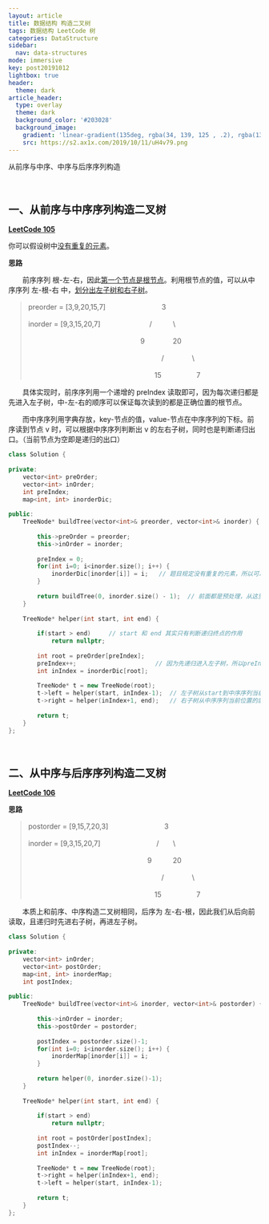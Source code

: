 ```yaml
---
layout: article
title: 数据结构 构造二叉树
tags: 数据结构 LeetCode 树
categories: DataStructure
sidebar:
  nav: data-structures
mode: immersive
key: post20191012
lightbox: true
header:
  theme: dark
article_header:
  type: overlay
  theme: dark
  background_color: '#203028'
  background_image:
    gradient: 'linear-gradient(135deg, rgba(34, 139, 125 , .2), rgba(139, 34, 139, .2))'
    src: https://s2.ax1x.com/2019/10/11/uH4v79.png
---
```


从前序与中序、中序与后序序列构造
<!--more-->

<br/>

## 一、从前序与中序序列构造二叉树

[**LeetCode 105**](https://leetcode-cn.com/problems/construct-binary-tree-from-preorder-and-inorder-traversal/)

你可以假设树中<u>没有重复的元素</u>。

**思路**

　　前序序列 根-左-右，因此<u>第一个节点是根节点</u>。利用根节点的值，可以从中序序列 左-根-右 中，<u>划分出左子树和右子树</u>。

> preorder = \[3,9,20,15,7\]　　　　　　　　3
>
> inorder = \[9,3,15,20,7\]　　　　　　　/　　　\
>
>　　　　　　　　　　　　　　　　9　　　　20
>
>　　　　　　　　　　　　　　　　　　　/　　　　\
>
>　　　　　　　　　　　　　　　　　　15　　　　　7

  
　　具体实现时，前序序列用一个递增的 preIndex 读取即可，因为每次递归都是先进入左子树，中-左-右的顺序可以保证每次读到的都是正确位置的根节点。
  
　　而中序序列用字典存放，key-节点的值，value-节点在中序序列的下标。前序读到节点 v 时，可以根据中序序列判断出 v 的左右子树，同时也是判断递归出口。（当前节点为空即是递归的出口）
  
<div class="snippet" markdown="1">

```c++
class Solution {
    
private:
    vector<int> preOrder;
    vector<int> inOrder;
    int preIndex;
    map<int, int> inorderDic;
    
public:
    TreeNode* buildTree(vector<int>& preorder, vector<int>& inorder) {
        
        this->preOrder = preorder;
        this->inOrder = inorder;
        
        preIndex = 0;
        for(int i=0; i<inorder.size(); i++) {
            inorderDic[inorder[i]] = i;   // 题目规定没有重复的元素，所以可以从字典找
        }
        
        return buildTree(0, inorder.size() - 1);  // 前面都是预处理，从这里开始正式进入算法核心
    }
    
    TreeNode* helper(int start, int end) {
        
        if(start > end)     // start 和 end 其实只有判断递归终点的作用
            return nullptr;
        
        int root = preOrder[preIndex];
        preIndex++;                      // 因为先递归进入左子树，所以preIndex顺序向下取，可以保证取到的都是正确的根
        int inIndex = inorderDic[root]; 
        
        TreeNode* t = new TreeNode(root);
        t->left = helper(start, inIndex-1);  // 左子树从start到中序序列当前位置的前面
        t->right = helper(inIndex+1, end);   // 右子树从中序序列当前位置的后面到end
        
        return t;
    }  
};
```

</div>


<br/>

## 二、从中序与后序序列构造二叉树

[**LeetCode 106**](https://leetcode-cn.com/problems/construct-binary-tree-from-inorder-and-postorder-traversal/)

**思路**



> postorder = \[9,15,7,20,3\]　　　　　　　　3
>
> inorder = \[9,3,15,20,7\]　　　　　　　　/　　\
>
>　　　　　　　　　　　　　　　　　9　　　20
>
>　　　　　　　　　　　　　　　　　　　/　　　　\
>
>　　　　　　　　　　　　　　　　　　15　　　　　7

　　本质上和前序、中序构造二叉树相同，后序为 左-右-根，因此我们从后向前读取，且递归时先进右子树，再进左子树。

<div class="snippet" markdown="1">

```c++
class Solution {
    
private:
    vector<int> inOrder;
    vector<int> postOrder;
    map<int, int> inorderMap;
    int postIndex;
    
public:
    TreeNode* buildTree(vector<int>& inorder, vector<int>& postorder) {
        
        this->inOrder = inorder;
        this->postOrder = postorder;
        
        postIndex = postorder.size()-1;
        for(int i=0; i<inorder.size(); i++) {
            inorderMap[inorder[i]] = i;
        }
        
        return helper(0, inorder.size()-1);
    }
    
    TreeNode* helper(int start, int end) {
        
        if(start > end)
            return nullptr;
        
        int root = postOrder[postIndex];
        postIndex--;
        int inIndex = inorderMap[root];
        
        TreeNode* t = new TreeNode(root);
        t->right = helper(inIndex+1, end);
        t->left = helper(start, inIndex-1);
        
        return t;
    }
};
```

</div>

<br/>
